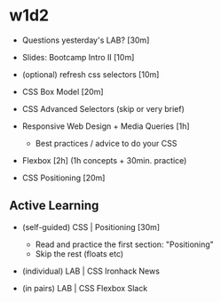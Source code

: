 
# w1d2


- Questions yesterday's LAB? [30m]

- Slides: Bootcamp Intro II [10m]

- (optional) refresh css selectors [10m]

- CSS Box Model [20m]

- CSS Advanced Selectors (skip or very brief)

- Responsive Web Design + Media Queries [1h]
  - Best practices / advice to do your CSS

- Flexbox [2h] (1h concepts + 30min. practice)

- CSS Positioning  [20m]




## Active Learning

- (self-guided) CSS | Positioning [30m]
  - Read and practice the first section: "Positioning"
  - Skip the rest (floats etc)

- (individual) LAB | CSS Ironhack News

- (in pairs) LAB | CSS Flexbox Slack

<!-- @note: both labs include a hamburger menu (don't worry about functionality so that when u click it opens the menu) -->




